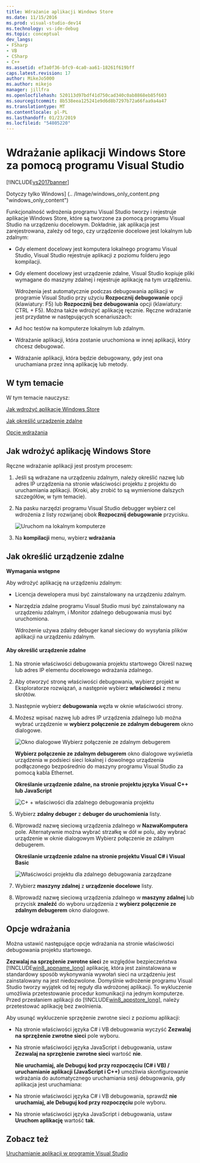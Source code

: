 ```yaml
---
title: Wdrażanie aplikacji Windows Store
ms.date: 11/15/2016
ms.prod: visual-studio-dev14
ms.technology: vs-ide-debug
ms.topic: conceptual
dev_langs:
- FSharp
- VB
- CSharp
- C++
ms.assetid: ef3a0f36-bfc9-4ca0-aa61-18261f619bff
caps.latest.revision: 17
author: MikeJo5000
ms.author: mikejo
manager: jillfra
ms.openlocfilehash: 520113d97bdf41d750cad340c0ab8868eb85f603
ms.sourcegitcommit: 8b538eea125241e9d6d8b7297b72a66faa9a4a47
ms.translationtype: MT
ms.contentlocale: pl-PL
ms.lasthandoff: 01/23/2019
ms.locfileid: "54805220"
---
```

# <a name="deploy-windows-store-apps-from-visual-studio"></a>Wdrażanie aplikacji Windows Store za pomocą programu Visual Studio
[!INCLUDE[vs2017banner](../includes/vs2017banner.md)]

Dotyczy tylko Windows] (.. /Image/windows_only_content.png "windows_only_content")

 Funkcjonalność wdrożenia programu Visual Studio tworzy i rejestruje aplikacje Windows Store, które są tworzone za pomocą programu Visual Studio na urządzeniu docelowym. Dokładnie, jak aplikacja jest zarejestrowana, zależy od tego, czy urządzenie docelowe jest lokalnym lub zdalnym:

- Gdy element docelowy jest komputera lokalnego programu Visual Studio, Visual Studio rejestruje aplikacji z poziomu folderu jego kompilacji.

- Gdy element docelowy jest urządzenie zdalne, Visual Studio kopiuje pliki wymagane do maszyny zdalnej i rejestruje aplikację na tym urządzeniu.

  Wdrożenia jest automatycznie podczas debugowania aplikacji w programie Visual Studio przy użyciu **Rozpocznij debugowanie** opcji (klawiatury: F5) lub **Rozpocznij bez debugowania** opcji (klawiatury: CTRL + F5). Można także wdrożyć aplikację ręcznie. Ręczne wdrażanie jest przydatne w następujących scenariuszach:

- Ad hoc testów na komputerze lokalnym lub zdalnym.

- Wdrażanie aplikacji, która zostanie uruchomiona w innej aplikacji, który chcesz debugować.

- Wdrażanie aplikacji, która będzie debugowany, gdy jest ona uruchamiana przez inną aplikację lub metody.

##  <a name="BKMK_In_this_topic"></a> W tym temacie
 W tym temacie nauczysz:

 [Jak wdrożyć aplikację Windows Store](#BKMK_How_to_deploy_a_Windows_Store_app)

 [Jak określić urządzenie zdalne](#BKMK_How_to_specify_a_remote_device)

 [Opcje wdrażania](#BKMK_Deployment_options)

##  <a name="BKMK_How_to_deploy_a_Windows_Store_app"></a> Jak wdrożyć aplikację Windows Store
 Ręczne wdrażanie aplikacji jest prostym procesem:

1.  Jeśli są wdrażane na urządzeniu zdalnym, należy określić nazwę lub adres IP urządzenia na stronie właściwości projektu z projektu do uruchamiania aplikacji. (Kroki, aby zrobić to są wymienione dalszych szczegółów, w tym temacie).

2.  Na pasku narzędzi programu Visual Studio debugger wybierz cel wdrożenia z listy rozwijanej obok **Rozpocznij debugowanie** przycisku.

     ![Uruchom na lokalnym komputerze](../debugger/media/vsrun-f5-local.png "VSRUN_F5_Local")

3.  Na **kompilacji** menu, wybierz **wdrażania**

##  <a name="BKMK_How_to_specify_a_remote_device"></a> Jak określić urządzenie zdalne
 **Wymagania wstępne**

 Aby wdrożyć aplikację na urządzeniu zdalnym:

-   Licencja dewelopera musi być zainstalowany na urządzeniu zdalnym.

-   Narzędzia zdalne programu Visual Studio musi być zainstalowany na urządzeniu zdalnym, i Monitor zdalnego debugowania musi być uruchomiona.

     Wdrożenie używa zdalny debuger kanał sieciowy do wysyłania plików aplikacji na urządzeniu zdalnym.

#### <a name="to-specify-a-remote-device"></a>Aby określić urządzenie zdalne

1. Na stronie właściwości debugowania projektu startowego Określ nazwę lub adres IP elementu docelowego wdrażania zdalnego.

2. Aby otworzyć stronę właściwości debugowania, wybierz projekt w Eksploratorze rozwiązań, a następnie wybierz **właściwości** z menu skrótów.

3. Następnie wybierz **debugowania** węzła w oknie właściwości strony.

4. Możesz wpisać nazwę lub adres IP urządzenia zdalnego lub można wybrać urządzenie w **wybierz połączenie ze zdalnym debugerem** okno dialogowe.

    ![Okno dialogowe Wybierz połączenie ze zdalnym debugerem](../debugger/media/vsrun-selectremotedebuggerdlg.png "VSRUN_SelectRemoteDebuggerDlg")

    **Wybierz połączenie ze zdalnym debugerem** okno dialogowe wyświetla urządzenia w podsieci sieci lokalnej i dowolnego urządzenia podłączonego bezpośrednio do maszyny programu Visual Studio za pomocą kabla Ethernet.

   **Określanie urządzenie zdalne, na stronie projektu języka Visual C++ lub JavaScript**

   ![C&#43; &#43; właściwości dla zdalnego debugowania projektu](../debugger/media/vsrun-cpp-projprop-remote.png "VSRUN_CPP_ProjProp_Remote")

5. Wybierz **zdalny debuger** z **debuger do uruchomienia** listy.

6. Wprowadź nazwę sieciową urządzenia zdalnego w **NazwaKomputera** pole. Alternatywnie można wybrać strzałkę w dół w polu, aby wybrać urządzenie w oknie dialogowym Wybierz połączenie ze zdalnym debugerem.

   **Określanie urządzenie zdalne na stronie projektu Visual C# i Visual Basic**

   ![Właściwości projektu dla zdalnego debugowania zarządzane](../debugger/media/vsrun-managed-projprop-remote.png "VSRUN_Managed_ProjProp_Remote")

7. Wybierz **maszyny zdalnej** z **urządzenie docelowe** listy.

8. Wprowadź nazwę sieciową urządzenia zdalnego w **maszyny zdalnej** lub przycisk **znaleźć** do wyboru urządzenia z **wybierz połączenie ze zdalnym debugerem** okno dialogowe.

##  <a name="BKMK_Deployment_options"></a> Opcje wdrażania
 Można ustawić następujące opcje wdrażania na stronie właściwości debugowania projektu startowego.

 **Zezwalaj na sprzężenie zwrotne sieci** ze względów bezpieczeństwa [!INCLUDE[win8_appname_long](../includes/win8-appname-long-md.md)] aplikację, która jest zainstalowana w standardowy sposób wykonywania wywołań sieci na urządzeniu jest zainstalowany na jest niedozwolone. Domyślnie wdrożenie programu Visual Studio tworzy wyjątek od tej reguły dla wdrożonej aplikacji. To wykluczenie umożliwia przetestowanie procedur komunikacji na jednym komputerze. Przed przesłaniem aplikacji do [!INCLUDE[win8_appstore_long](../includes/win8-appstore-long-md.md)], należy przetestować aplikację bez zwolnienia.

 Aby usunąć wykluczenie sprzężenie zwrotne sieci z poziomu aplikacji:

- Na stronie właściwości języka C# i VB debugowania wyczyść **Zezwalaj na sprzężenie zwrotne sieci** pole wyboru.

- Na stronie właściwości języka JavaScript i debugowania, ustaw **Zezwalaj na sprzężenie zwrotne sieci** wartość **nie**.

  **Nie uruchamiaj, ale Debuguj kod przy rozpoczęciu (C# i VB) / uruchamianie aplikacji (JavaScript i C++)** umożliwia skonfigurowanie wdrażania do automatycznego uruchamiania sesji debugowania, gdy aplikacja jest uruchamiana:

- Na stronie właściwości języka C# i VB debugowania, sprawdź **nie uruchamiaj, ale Debuguj kod przy rozpoczęciu** pole wyboru.

- Na stronie właściwości języka JavaScript i debugowania, ustaw **Uruchom aplikację** wartość **tak**.

## <a name="see-also"></a>Zobacz też
 [Uruchamianie aplikacji w programie Visual Studio](../debugger/run-store-apps-from-visual-studio.md)
